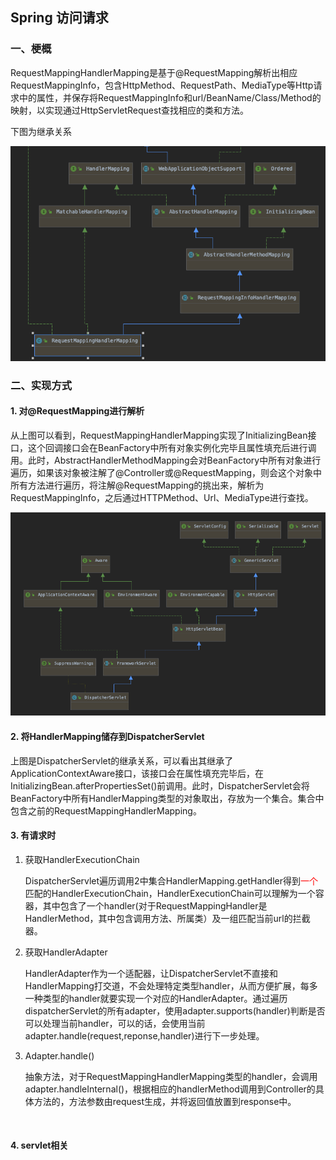 ## 									Spring 访问请求

### 一、梗概

RequestMappingHandlerMapping是基于@RequestMapping解析出相应RequestMappingInfo，包含HttpMethod、RequestPath、MediaType等Http请求中的属性，并保存将RequestMappingInfo和url/BeanName/Class/Method的映射，以实现通过HttpServletRequest查找相应的类和方法。

下图为继承关系

![RequestMappingHandlerMapping继承关系](./img/RequestMappingHandlerMapping继承关系.png)



### 二、实现方式

#### 1. 对@RequestMapping进行解析

​		从上图可以看到，RequestMappingHandlerMapping实现了InitializingBean接口，这个回调接口会在BeanFactory中所有对象实例化完毕且属性填充后进行调用。此时，AbstractHandlerMethodMapping会对BeanFactory中所有对象进行遍历，如果该对象被注解了@Controller或@RequestMapping，则会这个对象中所有方法进行遍历，将注解@RequestMapping的挑出来，解析为RequestMappingInfo，之后通过HTTPMethod、Url、MediaType进行查找。



![DispatcherServlet继承关系](./img/DispatcherServlet继承关系.png)



#### 2. 将HandlerMapping储存到DispatcherServlet

上图是DispatcherServlet的继承关系，可以看出其继承了ApplicationContextAware接口，该接口会在属性填充完毕后，在InitializingBean.afterPropertiesSet()前调用。此时，DispatcherServlet会将BeanFactory中所有HandlerMapping类型的对象取出，存放为一个集合。集合中包含之前的RequestMappingHandlerMapping。



#### 3. 有请求时

1. 获取HandlerExecutionChain

   ​		DispatcherServlet遍历调用2中集合HandlerMapping.getHandler得到<font color = "red">一个</font>匹配的HandlerExecutionChain，HandlerExecutionChain可以理解为一个容器，其中包含了一个handler(对于RequestMappingHandler是HandlerMethod，其中包含调用方法、所属类）及一组匹配当前url的拦截器。

2. 获取HandlerAdapter

   ​		HandlerAdapter作为一个适配器，让DispatcherServlet不直接和HandlerMapping打交道，不会处理特定类型handler，从而方便扩展，每多一种类型的handler就要实现一个对应的HandlerAdapter。通过遍历dispatcherServlet的所有adapter，使用adapter.supports(handler)判断是否可以处理当前handler，可以的话，会使用当前adapter.handle(request,reponse,handler)进行下一步处理。

3. Adapter.handle()

   ​		抽象方法，对于RequestMappingHandlerMapping类型的handler，会调用adapter.handleInternal()，根据相应的handlerMethod调用到Controller的具体方法的，方法参数由request生成，并将返回值放置到response中。

   ​		

#### 4. servlet相关

[Spring如何结合Servlet]: https://stackify.com/spring-mvc/



